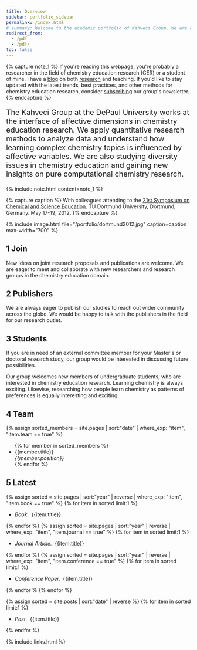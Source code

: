```yaml
---
title: Overview
sidebar: portfolio_sidebar
permalink: /index.html
# summary: Welcome to the academic portfolio of Kahveci Group. We are advocates of Chemistry Education Research (CER). 
redirect_from:
  - /pdf
  - /pdf/
toc: false
---
```


{% capture note_1 %}
If you're reading this webpage, you're probably a researcher in the field of chemistry education research (CER) or a student of mine. I have a <a alt='blog' href="{{ site.urlx }}/blog.html">blog</a> on both <a href="{{ site.urlx }}/project.html">research</a> and teaching. If you'd like to stay updated with the latest trends, best practices, and other methods for chemistry education research, consider <a href='https://tinyletter.com/mkahveci'>subscribing</a> our group's newsletter.
{% endcapture %}


<p style="font-size:20px">The Kahveci Group at the DePaul University works at the interface of affective dimensions
in chemistry education research. We apply quantitative research methods to analyze data and understand how learning complex chemistry topics is
influenced by affective variables. We are also studying diversity issues in chemistry education and gaining new insights on pure computational
chemistry research.</p>

{% include note.html content=note_1 %}

{% capture caption %}
With colleagues attending to the <a href="{{ site.urlx }}/rwo.html">21st Symposium on Chemical and Science Education</a>. TU Dortmund University, Dortmund, Germany. May 17-19, 2012.
{% endcapture %}

{% include image.html file="/portfolio/dortmund2012.jpg" caption=caption max-width="700" %}

## 1 Join

New ideas on joint research proposals and publications are welcome. We are eager to meet and collaborate with new researchers and research groups in the chemistry education domain.

## 2 Publishers

We are always eager to publish our studies to reach out wider community across the globe. We would be happy to talk with the publishers in the field for our research outlet.

## 3 Students

If you are in need of an external committee member for your Master's or doctoral research study, our group would be interested in discussing future possibilities.

Our group welcomes new members of undergraduate students, who are interested in chemistry education research. Learning chemistry is always exciting. Likewise, researching how people learn chemistry as patterns of preferences is equally interesting and exciting.

## 4 Team

{% 
    assign sorted_members = site.pages 
    | sort:"date"
    | where_exp: "item", "item.team == true" 
%}

<ul>
{% for member in sorted_members %}
  <li>
    {{member.title}}<br><i>{{member.position}}</i> <a class="noCrossRef" href="{{ site.urlx }}{{member.url}}"><i class="fa fa-link"></i></a>
  </li>
{% endfor %}  
</ul>

## 5 Latest

{% 
    assign sorted = site.pages 
    | sort:"year"
    | reverse
    | where_exp: "item", "item.book == true" 
%} 
{% for item in sorted limit:1 %}
  <ul>
    <li><i>Book.</i>&nbsp;&nbsp;{{item.title}} <a class="noCrossRef" href="{{ site.urlx }}{{ item.url }}"><i class="fa fa-link"></i></a></li>
  </ul>
{% endfor %}
{% 
    assign sorted = site.pages 
    | sort:"year"
    | reverse
    | where_exp: "item", "item.journal == true"
%} 
{% for item in sorted limit:1 %}
  <ul>
    <li><i>Journal Article.</i>&nbsp;&nbsp;{{item.title}} <a class="noCrossRef" href="{{ site.urlx }}{{ item.url }}"><i class="fa fa-link"></i></a></li>
  </ul>
{% endfor %}
{% 
    assign sorted = site.pages 
    | sort:"year"
    | reverse
    | where_exp: "item", "item.conference == true" 
%} 
{% for item in sorted limit:1 %}
  <ul>
    <li><i>Conference Paper.</i>&nbsp;&nbsp;{{item.title}} <a class="noCrossRef" href="{{ site.urlx }}{{ item.url }}"><i class="fa fa-link"></i></a></li>
  </ul>
{% endfor %
{% endfor %}

{% 
    assign sorted = site.posts 
    | sort:"date"
    | reverse
%} 
{% for item in sorted limit:1 %}
  <ul>
    <li><i>Post.</i>&nbsp;&nbsp;{{item.title}} <a class="noCrossRef" href="{{ site.urlx }}{{ item.url }}"><i class="fa fa-link"></i></a></li>
  </ul>
{% endfor %}


{% include links.html %}
